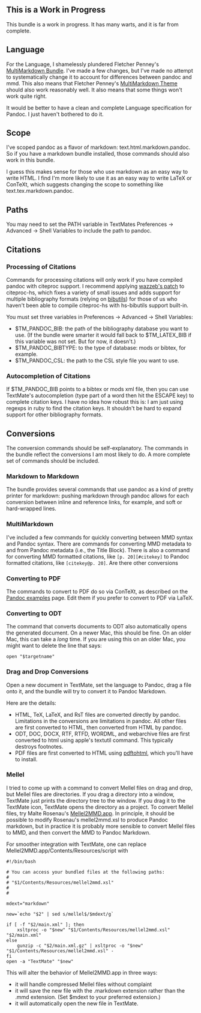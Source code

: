 ## This is a Work in Progress ##

This bundle is a work in progress. It has many warts, and it is far from complete.

## Language ##

For the Language, I shamelessly plundered Fletcher Penney's [MultiMarkdown Bundle](http://fletcherpenney.net/multimarkdown/multimarkdown_bundle_for_textm/). I've made a few changes, but I've made no attempt to systematically change it to account for differences between pandoc and mmd. This also means that Fletcher Penney's [MultiMarkdown Theme](http://files.fletcherpenney.net/MultiMarkdown.tmTheme.zip) should also work reasonably well. It also means that some things won't work quite right.

It would be better to have a clean and complete Language specification for Pandoc. I just haven't bothered to do it.

## Scope ##

I've scoped pandoc as a flavor of markdown: text.html.markdown.pandoc. So if you have a markdown bundle installed, those commands should also work in this bundle. 

I guess this makes sense for those who use markdown as an easy way to write HTML. I find I'm more likely to use it as an easy way to write LaTeX or ConTeXt, which suggests changing the scope to something like text.tex.markdown.pandoc.

## Paths ##

You may need to set the PATH variable in TextMates Preferences -> Advanced -> Shell Variables to include the path to pandoc.

## Citations ##

### Processing of Citations ###

Commands for processing citations will only work if you have compiled pandoc with citeproc support. I recommend applying [wazzeb's patch](http://code.google.com/p/citeproc-hs/issues/detail?id=4)  to citeproc-hs, which fixes a variety of small issues and adds support for multiple bibliography formats (relying on  [bibutils](http://www.scripps.edu/~cdputnam/software/bibutils/)) for those of us who haven't been able to compile citeproc-hs with hs-bibutils support built-in.

You must set three variables in Preferences -> Advanced -> Shell Variables:

+   $TM\_PANDOC\_BIB: the path of the bibliography database you want to use. (If the bundle were smarter it would fall back to $TM\_LATEX\_BIB if this variable was not set. But for now, it doesn't.)
+   $TM\_PANDOC\_BIBTYPE: to the type of database: mods or bibtex, for example. 
+   $TM\_PANDOC\_CSL: the path to the CSL style file you want to use.

### Autocompletion of Citations ###

If $TM\_PANDOC\_BIB points to a bibtex or mods xml file, then you can use TextMate's autocompletion (type part of a word then hit the ESCAPE key) to complete citation keys. I have no idea how robust this is: I am just using regexps in ruby to find the citation keys. It shouldn't be hard to expand support for other bibliography formats.

## Conversions

The conversion commands should be self-explanatory. The commands in the bundle reflect the conversions I am most likely to do. A more complete set of commands should be included.

### Markdown to Markdown ###

The bundle provides several commands that use pandoc as a kind of pretty printer for markdown: pushing markdown through pandoc allows for each conversion between inline and reference links, for example, and soft or hard-wrapped lines.

### MultiMarkdown ###

I've included a few commands for quickly converting between MMD syntax and Pandoc syntax. There are commands for converting MMD metadata to and from Pandoc metadata (i.e., the Title Block). There is also a command for converting MMD formatted citations, like `[p. 20][#citekey]` to Pandoc formatted citations, like `[citekey@p. 20]`. Are there other conversions

### Converting to PDF ###

The commands to convert to PDF do so via ConTeXt, as described on the [Pandoc examples](http://johnmacfarlane.net/pandoc/examples.html) page. Edit them if you prefer to convert to PDF via LaTeX.

### Converting to ODT ###

The command that converts documents to ODT also automatically opens the generated document. On a newer Mac, this should be fine. On an older Mac, this can take a *long* time. If you are using this on an older Mac, you might want to delete the line that says:

    open "$targetname"

### Drag and Drop Conversions ###

Open a new document in TextMate, set the language to Pandoc, drag a file onto it, and the bundle will try to convert it to Pandoc Markdown.

Here are the details:

+   HTML, TeX, LaTeX, and RsT files are converted directly by pandoc. Limitations in the conversions are limitations in pandoc. All other files are first converted to HTML, then converted from HTML by pandoc. 
+   ODT, DOC, DOCX, RTF, RTFD, WORDML, and webarchive files are first converted to html using apple's textutil command. This typically destroys footnotes.
+   PDF files are first converted to HTML using [pdftohtml](http://pdftohtml.sourceforge.ne,t/), which you'll have to install.

### Mellel

I tried to come up with a command to convert Mellel files on drag and drop, but Mellel files are directories. If you drag a directory into a window, TextMate just prints the directory tree to the window. If you drag it to the TextMate icon, TextMate opens the directory as a project. To convert Mellel files, try Malte Rosenau's [Mellel2MMD.app](http://wwwuser.gwdg.de/~mrosena/). In principle, it should be possible to modify Rosenau's mellel2mmd.xsl to produce Pandoc markdown, but in practice it is probably more sensible to convert Mellel files to MMD, and then convert the MMD to Pandoc Markdown.

For smoother integration with TextMate, one can replace Mellel2MMD.app/Contents/Resources/script with

    #!/bin/bash
    
    # You can access your bundled files at the following paths:
    #
    # "$1/Contents/Resources/mellel2mmd.xsl"
    #
    #
    
    mdext="markdown"
    
    new=`echo "$2" | sed s/mellel$/$mdext/g`
    
    if [ -f "$2/main.xml" ]; then 
        xsltproc -o "$new" "$1/Contents/Resources/mellel2mmd.xsl" "$2/main.xml"
    else
        gunzip -c "$2/main.xml.gz" | xsltproc -o "$new" "$1/Contents/Resources/mellel2mmd.xsl" -
    fi
    open -a "TextMate" "$new"

This will alter the behavior of Mellel2MMD.app in three ways:

+   it will handle compressed Mellel files without complaint
+   it will save the new file with the .markdown extension rather than the .mmd extension. (Set $mdext to your preferred extension.)
+   it will automatically open the new file in TextMate.
